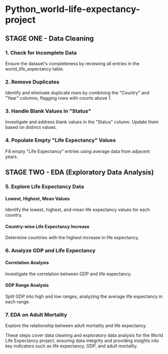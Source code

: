 # Python_world-life-expectancy-project

## STAGE ONE - Data Cleaning
### 1. Check for Incomplete Data
Ensure the dataset's completeness by reviewing all entries in the world_life_expectancy table.

### 2. Remove Duplicates
Identify and eliminate duplicate rows by combining the "Country" and "Year" columns, flagging rows with counts above 1.

### 3. Handle Blank Values in "Status"
Investigate and address blank values in the "Status" column. Update them based on distinct values.

### 4. Populate Empty "Life Expectancy" Values
Fill empty "Life Expectancy" entries using average data from adjacent years.

## STAGE TWO - EDA (Exploratory Data Analysis)
### 5. Explore Life Expectancy Data
#### Lowest, Highest, Mean Values
Identify the lowest, highest, and mean life expectancy values for each country.

#### Country-wise Life Expectancy Increase
Determine countries with the highest increase in life expectancy.

### 6. Analyze GDP and Life Expectancy
#### Correlation Analysis
Investigate the correlation between GDP and life expectancy.

#### GDP Range Analysis
Split GDP into high and low ranges, analyzing the average life expectancy in each range.

### 7. EDA on Adult Mortality
Explore the relationship between adult mortality and life expectancy.

These steps cover data cleaning and exploratory data analysis for the World Life Expectancy project, ensuring data integrity and providing insights into key indicators such as life expectancy, GDP, and adult mortality.
